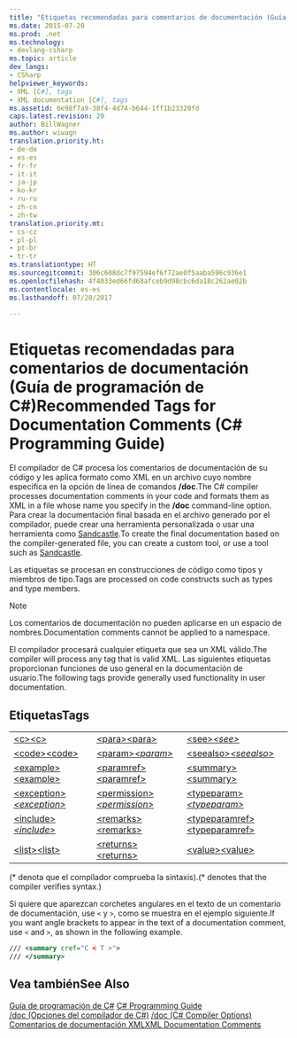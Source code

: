 ```yaml
---
title: "Etiquetas recomendadas para comentarios de documentación (Guía de programación de C#)"
ms.date: 2015-07-20
ms.prod: .net
ms.technology:
- devlang-csharp
ms.topic: article
dev_langs:
- CSharp
helpviewer_keywords:
- XML [C#], tags
- XML documentation [C#], tags
ms.assetid: 6e98f7a9-38f4-4d74-b644-1ff1b23320fd
caps.latest.revision: 20
author: BillWagner
ms.author: wiwagn
translation.priority.ht:
- de-de
- es-es
- fr-fr
- it-it
- ja-jp
- ko-kr
- ru-ru
- zh-cn
- zh-tw
translation.priority.mt:
- cs-cz
- pl-pl
- pt-br
- tr-tr
ms.translationtype: HT
ms.sourcegitcommit: 306c608dc7f97594ef6f72ae0f5aaba596c936e1
ms.openlocfilehash: 4f4033ed66fd68afceb9d98cbc6da18c262ae02b
ms.contentlocale: es-es
ms.lasthandoff: 07/28/2017

---
```

# <a name="recommended-tags-for-documentation-comments-c-programming-guide"></a><span data-ttu-id="a3557-102">Etiquetas recomendadas para comentarios de documentación (Guía de programación de C#)</span><span class="sxs-lookup"><span data-stu-id="a3557-102">Recommended Tags for Documentation Comments (C# Programming Guide)</span></span>
<span data-ttu-id="a3557-103">El compilador de C# procesa los comentarios de documentación de su código y les aplica formato como XML en un archivo cuyo nombre especifica en la opción de línea de comandos **/doc**.</span><span class="sxs-lookup"><span data-stu-id="a3557-103">The C# compiler processes documentation comments in your code and formats them as XML in a file whose name you specify in the **/doc** command-line option.</span></span> <span data-ttu-id="a3557-104">Para crear la documentación final basada en el archivo generado por el compilador, puede crear una herramienta personalizada o usar una herramienta como [Sandcastle](https://github.com/EWSoftware/SHFB).</span><span class="sxs-lookup"><span data-stu-id="a3557-104">To create the final documentation based on the compiler-generated file, you can create a custom tool, or use a tool such as [Sandcastle](https://github.com/EWSoftware/SHFB).</span></span>  
  
 <span data-ttu-id="a3557-105">Las etiquetas se procesan en construcciones de código como tipos y miembros de tipo.</span><span class="sxs-lookup"><span data-stu-id="a3557-105">Tags are processed on code constructs such as types and type members.</span></span>  
  
> [!NOTE]
>  <span data-ttu-id="a3557-106">Los comentarios de documentación no pueden aplicarse en un espacio de nombres.</span><span class="sxs-lookup"><span data-stu-id="a3557-106">Documentation comments cannot be applied to a namespace.</span></span>  
  
 <span data-ttu-id="a3557-107">El compilador procesará cualquier etiqueta que sea un XML válido.</span><span class="sxs-lookup"><span data-stu-id="a3557-107">The compiler will process any tag that is valid XML.</span></span> <span data-ttu-id="a3557-108">Las siguientes etiquetas proporcionan funciones de uso general en la documentación de usuario.</span><span class="sxs-lookup"><span data-stu-id="a3557-108">The following tags provide generally used functionality in user documentation.</span></span>  
  
## <a name="tags"></a><span data-ttu-id="a3557-109">Etiquetas</span><span class="sxs-lookup"><span data-stu-id="a3557-109">Tags</span></span>  
  
||||  
|---|---|---|  
|[<span data-ttu-id="a3557-110">\<c></span><span class="sxs-lookup"><span data-stu-id="a3557-110">\<c></span></span>](../../../csharp/programming-guide/xmldoc/code-inline.md)|[<span data-ttu-id="a3557-111">\<para></span><span class="sxs-lookup"><span data-stu-id="a3557-111">\<para></span></span>](../../../csharp/programming-guide/xmldoc/para.md)|<span data-ttu-id="a3557-112">[\<see>](../../../csharp/programming-guide/xmldoc/see.md)*</span><span class="sxs-lookup"><span data-stu-id="a3557-112">[\<see>](../../../csharp/programming-guide/xmldoc/see.md)*</span></span>|  
|[<span data-ttu-id="a3557-113">\<code></span><span class="sxs-lookup"><span data-stu-id="a3557-113">\<code></span></span>](../../../csharp/programming-guide/xmldoc/code.md)|<span data-ttu-id="a3557-114">[\<param>](../../../csharp/programming-guide/xmldoc/param.md)*</span><span class="sxs-lookup"><span data-stu-id="a3557-114">[\<param>](../../../csharp/programming-guide/xmldoc/param.md)*</span></span>|<span data-ttu-id="a3557-115">[\<seealso>](../../../csharp/programming-guide/xmldoc/seealso.md)*</span><span class="sxs-lookup"><span data-stu-id="a3557-115">[\<seealso>](../../../csharp/programming-guide/xmldoc/seealso.md)*</span></span>|  
|[<span data-ttu-id="a3557-116">\<example></span><span class="sxs-lookup"><span data-stu-id="a3557-116">\<example></span></span>](../../../csharp/programming-guide/xmldoc/example.md)|[<span data-ttu-id="a3557-117">\<paramref></span><span class="sxs-lookup"><span data-stu-id="a3557-117">\<paramref></span></span>](../../../csharp/programming-guide/xmldoc/paramref.md)|[<span data-ttu-id="a3557-118">\<summary></span><span class="sxs-lookup"><span data-stu-id="a3557-118">\<summary></span></span>](../../../csharp/programming-guide/xmldoc/summary.md)|  
|<span data-ttu-id="a3557-119">[\<exception>](../../../csharp/programming-guide/xmldoc/exception.md)*</span><span class="sxs-lookup"><span data-stu-id="a3557-119">[\<exception>](../../../csharp/programming-guide/xmldoc/exception.md)*</span></span>|<span data-ttu-id="a3557-120">[\<permission>](../../../csharp/programming-guide/xmldoc/permission.md)*</span><span class="sxs-lookup"><span data-stu-id="a3557-120">[\<permission>](../../../csharp/programming-guide/xmldoc/permission.md)*</span></span>|<span data-ttu-id="a3557-121">[\<typeparam>](../../../csharp/programming-guide/xmldoc/typeparam.md)*</span><span class="sxs-lookup"><span data-stu-id="a3557-121">[\<typeparam>](../../../csharp/programming-guide/xmldoc/typeparam.md)*</span></span>|  
|<span data-ttu-id="a3557-122">[\<include>](../../../csharp/programming-guide/xmldoc/include.md)*</span><span class="sxs-lookup"><span data-stu-id="a3557-122">[\<include>](../../../csharp/programming-guide/xmldoc/include.md)*</span></span>|[<span data-ttu-id="a3557-123">\<remarks></span><span class="sxs-lookup"><span data-stu-id="a3557-123">\<remarks></span></span>](../../../csharp/programming-guide/xmldoc/remarks.md)|[<span data-ttu-id="a3557-124">\<typeparamref></span><span class="sxs-lookup"><span data-stu-id="a3557-124">\<typeparamref></span></span>](../../../csharp/programming-guide/xmldoc/typeparamref.md)|  
|[<span data-ttu-id="a3557-125">\<list></span><span class="sxs-lookup"><span data-stu-id="a3557-125">\<list></span></span>](../../../csharp/programming-guide/xmldoc/list.md)|[<span data-ttu-id="a3557-126">\<returns></span><span class="sxs-lookup"><span data-stu-id="a3557-126">\<returns></span></span>](../../../csharp/programming-guide/xmldoc/returns.md)|[<span data-ttu-id="a3557-127">\<value></span><span class="sxs-lookup"><span data-stu-id="a3557-127">\<value></span></span>](../../../csharp/programming-guide/xmldoc/value.md)|  
  
 <span data-ttu-id="a3557-128">(* denota que el compilador comprueba la sintaxis).</span><span class="sxs-lookup"><span data-stu-id="a3557-128">(* denotes that the compiler verifies syntax.)</span></span>  
  
 <span data-ttu-id="a3557-129">Si quiere que aparezcan corchetes angulares en el texto de un comentario de documentación, use `<` y `>`, como se muestra en el ejemplo siguiente.</span><span class="sxs-lookup"><span data-stu-id="a3557-129">If you want angle brackets to appear in the text of a documentation comment, use `<` and `>`, as shown in the following example.</span></span>  
  
```xml  
/// <summary cref="C < T >">  
/// </summary>  
```  
  
## <a name="see-also"></a><span data-ttu-id="a3557-130">Vea también</span><span class="sxs-lookup"><span data-stu-id="a3557-130">See Also</span></span>  
 <span data-ttu-id="a3557-131">[Guía de programación de C#](../../../csharp/programming-guide/index.md) </span><span class="sxs-lookup"><span data-stu-id="a3557-131">[C# Programming Guide](../../../csharp/programming-guide/index.md) </span></span>  
 <span data-ttu-id="a3557-132">[/doc (Opciones del compilador de C#)](../../../csharp/language-reference/compiler-options/doc-compiler-option.md) </span><span class="sxs-lookup"><span data-stu-id="a3557-132">[/doc (C# Compiler Options)](../../../csharp/language-reference/compiler-options/doc-compiler-option.md) </span></span>  
 [<span data-ttu-id="a3557-133">Comentarios de documentación XML</span><span class="sxs-lookup"><span data-stu-id="a3557-133">XML Documentation Comments</span></span>](../../../csharp/programming-guide/xmldoc/xml-documentation-comments.md)

